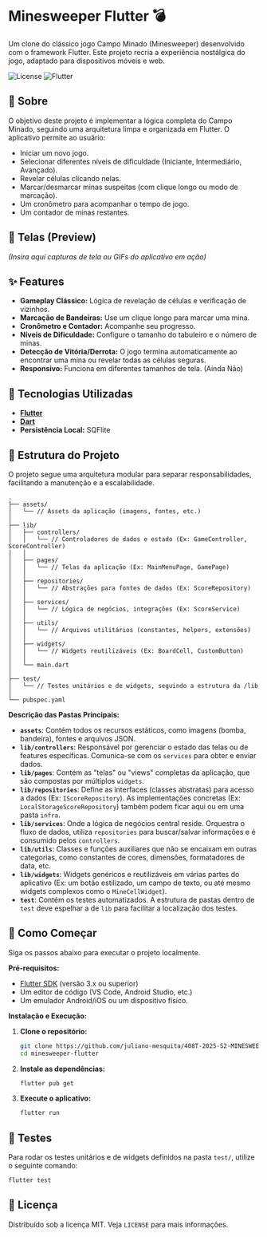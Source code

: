 # Minesweeper Flutter 💣

Um clone do clássico jogo Campo Minado (Minesweeper) desenvolvido com o framework Flutter. Este projeto recria a experiência nostálgica do jogo, adaptado para dispositivos móveis e web.

![License](https://img.shields.io/badge/license-MIT-blue.svg)
![Flutter](https://img.shields.io/badge/Flutter-3.x-blue.svg?logo=flutter)

## 📖 Sobre

O objetivo deste projeto é implementar a lógica completa do Campo Minado, seguindo uma arquitetura limpa e organizada em Flutter. O aplicativo permite ao usuário:

* Iniciar um novo jogo.
* Selecionar diferentes níveis de dificuldade (Iniciante, Intermediário, Avançado).
* Revelar células clicando nelas.
* Marcar/desmarcar minas suspeitas (com clique longo ou modo de marcação).
* Um cronômetro para acompanhar o tempo de jogo.
* Um contador de minas restantes.

## 📱 Telas (Preview)

*(Insira aqui capturas de tela ou GIFs do aplicativo em ação)*

## ✨ Features

* **Gameplay Clássico:** Lógica de revelação de células e verificação de vizinhos.
* **Marcação de Bandeiras:** Use um clique longo para marcar uma mina.
* **Cronômetro e Contador:** Acompanhe seu progresso.
* **Níveis de Dificuldade:** Configure o tamanho do tabuleiro e o número de minas.
* **Detecção de Vitória/Derrota:** O jogo termina automaticamente ao encontrar uma mina ou revelar todas as células seguras.
* **Responsivo:** Funciona em diferentes tamanhos de tela. (Ainda Não)

## 🚀 Tecnologias Utilizadas

* **[Flutter](https://flutter.dev/)**
* **[Dart](https://dart.dev/)**
* **Persistência Local:** SQFlite

## 📂 Estrutura do Projeto

O projeto segue uma arquitetura modular para separar responsabilidades, facilitando a manutenção e a escalabilidade.

```
.
├── assets/
│   └── // Assets da aplicação (imagens, fontes, etc.)
│
├── lib/
│   ├── controllers/
│   │   └── // Controladores de dados e estado (Ex: GameController, ScoreController)
│   │
│   ├── pages/
│   │   └── // Telas da aplicação (Ex: MainMenuPage, GamePage)
│   │
│   ├── repositories/
│   │   └── // Abstrações para fontes de dados (Ex: ScoreRepository)
│   │
│   ├── services/
│   │   └── // Lógica de negócios, integrações (Ex: ScoreService)
│   │
│   ├── utils/
│   │   └── // Arquivos utilitários (constantes, helpers, extensões)
│   │
│   ├── widgets/
│   │   └── // Widgets reutilizáveis (Ex: BoardCell, CustomButton)
│   │
│   └── main.dart
│
├── test/
│   └── // Testes unitários e de widgets, seguindo a estrutura da /lib
│
└── pubspec.yaml

```

**Descrição das Pastas Principais:**

* **`assets`**: Contém todos os recursos estáticos, como imagens (bomba, bandeira), fontes e arquivos JSON.
* **`lib/controllers`**: Responsável por gerenciar o estado das telas ou de features específicas. Comunica-se com os `services` para obter e enviar dados.
* **`lib/pages`**: Contém as "telas" ou "views" completas da aplicação, que são compostas por múltiplos `widgets`.
* **`lib/repositories`**: Define as interfaces (classes abstratas) para acesso a dados (Ex: `IScoreRepository`). As implementações concretas (Ex: `LocalStorageScoreRepository`) também podem ficar aqui ou em uma pasta `infra`.
* **`lib/services`**: Onde a lógica de negócios central reside. Orquestra o fluxo de dados, utiliza `repositories` para buscar/salvar informações e é consumido pelos `controllers`.
* **`lib/utils`**: Classes e funções auxiliares que não se encaixam em outras categorias, como constantes de cores, dimensões, formatadores de data, etc.
* **`lib/widgets`**: Widgets genéricos e reutilizáveis em várias partes do aplicativo (Ex: um botão estilizado, um campo de texto, ou até mesmo widgets complexos como o `MineCellWidget`).
* **`test`**: Contém os testes automatizados. A estrutura de pastas dentro de `test` deve espelhar a de `lib` para facilitar a localização dos testes.

## 🏁 Como Começar

Siga os passos abaixo para executar o projeto localmente.

**Pré-requisitos:**

* [Flutter SDK](https://flutter.dev/docs/get-started/install) (versão 3.x ou superior)
* Um editor de código (VS Code, Android Studio, etc.)
* Um emulador Android/iOS ou um dispositivo físico.

**Instalação e Execução:**

1.  **Clone o repositório:**
    ```sh
    git clone https://github.com/juliano-mesquita/408T-2025-S2-MINESWEEPER
    cd minesweeper-flutter
    ```

2.  **Instale as dependências:**
    ```sh
    flutter pub get
    ```

3.  **Execute o aplicativo:**
    ```sh
    flutter run
    ```

## 🧪 Testes

Para rodar os testes unitários e de widgets definidos na pasta `test/`, utilize o seguinte comando:

```sh
flutter test
````

## 📄 Licença

Distribuído sob a licença MIT. Veja `LICENSE` para mais informações.


